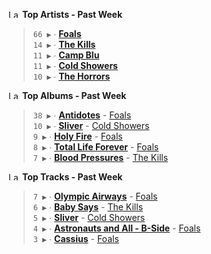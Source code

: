 <!--START_LASTFM_ARTISTS:{"period": "7day", "rows": 5}-->
<a href="https://last.fm" target="_blank"><img src="https://user-images.githubusercontent.com/17434202/215290617-e793598d-d7c9-428f-9975-156db1ba89cc.svg" alt="Last.fm Logo" width="18" height="13"/></a> **Top Artists - Past Week**

> `66 ▶️` ∙ **[Foals](https://www.last.fm/music/Foals)**<br/>
> `14 ▶️` ∙ **[The Kills](https://www.last.fm/music/The+Kills)**<br/>
> `11 ▶️` ∙ **[Camp Blu](https://www.last.fm/music/Camp+Blu)**<br/>
> `11 ▶️` ∙ **[Cold Showers](https://www.last.fm/music/Cold+Showers)**<br/>
> `10 ▶️` ∙ **[The Horrors](https://www.last.fm/music/The+Horrors)**<br/>
<!--END_LASTFM_ARTISTS-->

<!--START_LASTFM_ALBUMS:{"period": "7day", "rows": 5}-->
<a href="https://last.fm" target="_blank"><img src="https://user-images.githubusercontent.com/17434202/215290617-e793598d-d7c9-428f-9975-156db1ba89cc.svg" alt="Last.fm Logo" width="18" height="13"/></a> **Top Albums - Past Week**

> `38 ▶️` ∙ **[Antidotes](https://www.last.fm/music/Foals/Antidotes)** - [Foals](https://www.last.fm/music/Foals)<br/>
> `10 ▶️` ∙ **[Sliver](https://www.last.fm/music/Cold+Showers/Sliver)** - [Cold Showers](https://www.last.fm/music/Cold+Showers)<br/>
> `9 ▶️` ∙ **[Holy Fire](https://www.last.fm/music/Foals/Holy+Fire)** - [Foals](https://www.last.fm/music/Foals)<br/>
> `8 ▶️` ∙ **[Total Life Forever](https://www.last.fm/music/Foals/Total+Life+Forever)** - [Foals](https://www.last.fm/music/Foals)<br/>
> `7 ▶️` ∙ **[Blood Pressures](https://www.last.fm/music/The+Kills/Blood+Pressures)** - [The Kills](https://www.last.fm/music/The+Kills)<br/>
<!--END_LASTFM_ALBUMS-->

<!--START_LASTFM_TRACKS:{"period": "7day", "rows": 5}-->
<a href="https://last.fm" target="_blank"><img src="https://user-images.githubusercontent.com/17434202/215290617-e793598d-d7c9-428f-9975-156db1ba89cc.svg" alt="Last.fm Logo" width="18" height="13"/></a> **Top Tracks - Past Week**

> `7 ▶️` ∙ **[Olympic Airways](https://www.last.fm/music/Foals/_/Olympic+Airways)** - [Foals](https://www.last.fm/music/Foals)<br/>
> `6 ▶️` ∙ **[Baby Says](https://www.last.fm/music/The+Kills/_/Baby+Says)** - [The Kills](https://www.last.fm/music/The+Kills)<br/>
> `5 ▶️` ∙ **[Sliver](https://www.last.fm/music/Cold+Showers/_/Sliver)** - [Cold Showers](https://www.last.fm/music/Cold+Showers)<br/>
> `4 ▶️` ∙ **[Astronauts and All - B-Side](https://www.last.fm/music/Foals/_/Astronauts+and+All+-+B-Side)** - [Foals](https://www.last.fm/music/Foals)<br/>
> `3 ▶️` ∙ **[Cassius](https://www.last.fm/music/Foals/_/Cassius)** - [Foals](https://www.last.fm/music/Foals)<br/>
<!--END_LASTFM_TRACKS-->